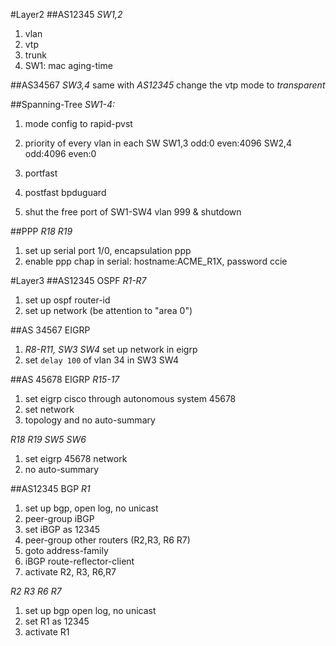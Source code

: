 #Layer2
##AS12345
*SW1,2*
1. vlan
2. vtp
3. trunk
4. SW1: mac aging-time

##AS34567
*SW3,4*
same with *AS12345*
change the vtp mode to *transparent*

##Spanning-Tree
*SW1-4:*
1. mode config to rapid-pvst
2. priority of every vlan in each SW
	SW1,3 odd:0 even:4096
	SW2,4 odd:4096 even:0
3. portfast
4. postfast bpduguard

5. shut the free port of SW1-SW4
	vlan 999 & shutdown

##PPP
*R18 R19*
1. set up serial port 1/0, encapsulation ppp
2. enable ppp chap in serial: hostname:ACME_R1X, password ccie


#Layer3
##AS12345 OSPF
*R1-R7*
1. set up ospf router-id
2. set up network (be attention to "area 0")

##AS 34567 EIGRP
1. *R8-R11, SW3 SW4* set up network in eigrp
2. set `delay 100` of vlan 34 in SW3 SW4

##AS 45678 EIGRP
*R15-17*
1. set eigrp cisco through autonomous system 45678
2. set network
3. topology and no auto-summary

*R18 R19 SW5 SW6*
1. set eigrp 45678 network
2. no auto-summary

##AS12345 BGP
*R1*
1. set up bgp, open log, no unicast
2. peer-group iBGP 
2. set iBGP as 12345
3. peer-group other routers (R2,R3, R6 R7)
4. goto address-family
5. iBGP route-reflector-client
6. activate R2, R3, R6,R7

*R2 R3 R6 R7*
1. set up bgp open log, no unicast
2. set R1 as 12345
3. activate R1
